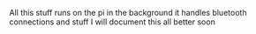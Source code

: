 All this stuff runs on the pi in the background
it handles bluetooth connections and stuff
I will document this all better soon